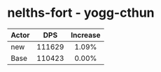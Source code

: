 # nelths-fort - yogg-cthun
| Actor | DPS | Increase |
|---|:---:|:---:|
|new|111629|1.09%|
|Base|110423|0.00%|
